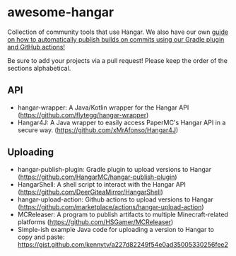 # awesome-hangar

Collection of community tools that use Hangar. We also have our own [guide on how to automatically publish builds on commits using our Gradle plugin and GitHub actions!](https://docs.papermc.io/misc/hangar-publishing)

Be sure to add your projects via a pull request! Please keep the order of the sections alphabetical.

## API

- hangar-wrapper: A Java/Kotlin wrapper for the Hangar API (https://github.com/flytegg/hangar-wrapper)
- Hangar4J: A Java wrapper to easily access PaperMC's Hangar API in a secure way. (https://github.com/xMrAfonso/Hangar4J)

## Uploading

- hangar-publish-plugin: Gradle plugin to upload versions to Hangar (https://github.com/HangarMC/hangar-publish-plugin)
- HangarShell: A shell script to interact with the Hangar API (https://github.com/DeerGiteaMirror/HangarShell)
- hangar-upload-action: Github actions to upload versions to Hangar (https://github.com/marketplace/actions/hangar-upload-action)
- MCReleaser: A program to publish artifacts to multiple Minecraft-related platforms (https://github.com/HSGamer/MCReleaser)
- Simple-ish example Java code for uploading a version to Hangar to copy and paste: https://gist.github.com/kennytv/a227d82249f54e0ad35005330256fee2
